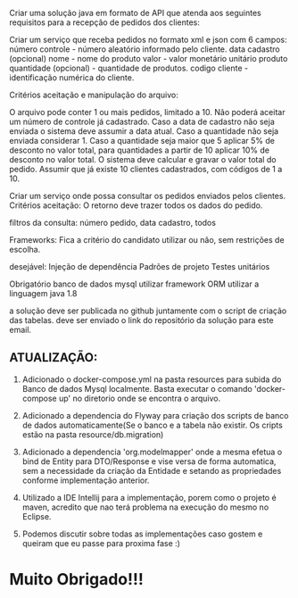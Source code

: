 Criar uma solução java em formato de API que atenda aos seguintes requisitos para a recepção de pedidos dos clientes:

Criar um serviço que receba pedidos no formato xml e json com 6 campos:
número controle - número aleatório informado pelo cliente.
data cadastro (opcional)
nome - nome do produto
valor - valor monetário unitário produto
quantidade (opcional) - quantidade de produtos.
codigo cliente - identificação numérica do cliente.

Critérios aceitação e manipulação do arquivo:

O arquivo pode conter 1 ou mais pedidos, limitado a 10.
Não poderá aceitar um número de controle já cadastrado.
Caso a data de cadastro não seja enviada o sistema deve assumir a data atual.
Caso a quantidade não seja enviada considerar 1.
Caso a quantidade seja maior que 5 aplicar 5% de desconto no valor total, para quantidades a partir de 10 aplicar 10% de desconto no valor total.
O sistema deve calcular e gravar o valor total do pedido.
Assumir que já existe 10 clientes cadastrados, com códigos de 1 a 10.


Criar um serviço onde possa consultar os pedidos enviados pelos clientes.
Critérios aceitação:
O retorno deve trazer todos os dados do pedido.

filtros da consulta:
número pedido, data cadastro, todos



Frameworks:
Fica a critério do candidato utilizar ou não, sem restrições de escolha.

desejável:
Injeção de dependência
Padrões de projeto
Testes unitários

Obrigatório
banco de dados mysql
utilizar framework ORM
utilizar a linguagem java 1.8

a solução deve ser publicada no github juntamente com o script de criação das tabelas.
deve ser enviado o link do repositório da solução para este email.


## ATUALIZAÇÃO:
1. Adicionado o docker-compose.yml na pasta resources para subida do Banco de dados Mysql localmente.
Basta executar o comando 'docker-compose up' no diretorio onde se encontra o arquivo.

1. Adicionado a dependencia do Flyway para criação dos scripts de banco de dados automaticamente(Se o banco e a tabela não existir. Os cripts estão na pasta resource/db.migration)

1. Adicionado a dependencia 'org.modelmapper' onde a mesma efetua o bind de Entity para DTO/Response e vise versa de forma automatica, sem a necessidade da criação da Entidade e setando as propriedades conforme implementação anterior.

1. Utilizado a IDE Intellij para a implementação, porem como o projeto é maven, acredito que nao terá problema na execução do mesmo no Eclipse.

1. Podemos discutir sobre todas as implementações caso gostem e queiram que eu passe para proxima fase :)


# Muito Obrigado!!!



